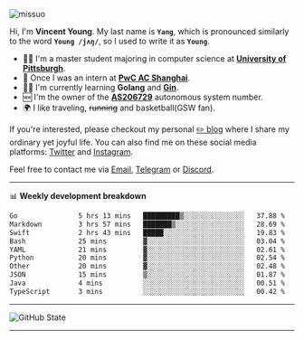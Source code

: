 <p align="left"> <img src="https://komarev.com/ghpvc/?username=missuo&label=Profile%20views&color=0e75b6&style=flat" alt="missuo" /> </p>


Hi, I'm **Vincent Young**. My last name is **`Yang`**, which is pronounced similarly to the word **`Young /jʌŋ/`**, so I used to write it as **`Young`**. 

-  👨‍🎓 I'm a master student majoring in computer science at [**University of Pittsburgh**](https://www.pitt.edu).
-  💼 Once I was an intern at **[PwC AC Shanghai](https://www.linkedin.com/company/pwc-ac-shanghai/)**.
-  👨‍💻 I'm currently learning **Golang** and [**Gin**](https://github.com/gin-gonic/gin).
-  🆕 I'm the owner of the **[AS206729](https://bgp.tools/AS206729)** autonomous system number.
-  🌍 I like traveling, ~~running~~ and basketball(GSW fan).

If you're interested, please checkout my personal [✏️ blog](https://missuo.me/) where I share my ordinary yet joyful life. You can also find me on these social media platforms: [Twitter](https://twitter.com/m1ssuo) and [Instagram](https://www.instagram.com/m1ssuo).

Feel free to contact me via <a href="mailto:i@yyt.moe">Email</a>, [Telegram](https://t.me/missuo) or [Discord](https://discordapp.com/users/missuo#7448).

-------

📊 **Weekly development breakdown**
<!--START_SECTION:waka-->

```txt
Go               5 hrs 13 mins   █████████▒░░░░░░░░░░░░░░░   37.88 %
Markdown         3 hrs 57 mins   ███████▒░░░░░░░░░░░░░░░░░   28.69 %
Swift            2 hrs 43 mins   █████░░░░░░░░░░░░░░░░░░░░   19.83 %
Bash             25 mins         ▓░░░░░░░░░░░░░░░░░░░░░░░░   03.04 %
YAML             21 mins         ▓░░░░░░░░░░░░░░░░░░░░░░░░   02.61 %
Python           20 mins         ▓░░░░░░░░░░░░░░░░░░░░░░░░   02.54 %
Other            20 mins         ▓░░░░░░░░░░░░░░░░░░░░░░░░   02.48 %
JSON             15 mins         ▒░░░░░░░░░░░░░░░░░░░░░░░░   01.87 %
Java             4 mins          ░░░░░░░░░░░░░░░░░░░░░░░░░   00.51 %
TypeScript       3 mins          ░░░░░░░░░░░░░░░░░░░░░░░░░   00.42 %
```

<!--END_SECTION:waka-->

-------

![GitHub State](https://github-readme-stats.vercel.app/api?username=missuo&show_icons=true&theme=dracula)

-------

